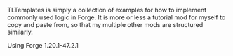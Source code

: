 TLTemplates is simply a collection of examples for how to implement commonly used logic in Forge.  It is more or less a tutorial mod for myself to copy and paste from, so that my multiple other mods are structured similarly.

Using Forge 1.20.1-47.2.1
